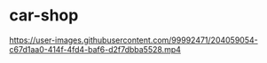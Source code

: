 # car-shop



https://user-images.githubusercontent.com/99992471/204059054-c67d1aa0-414f-4fd4-baf6-d2f7dbba5528.mp4

